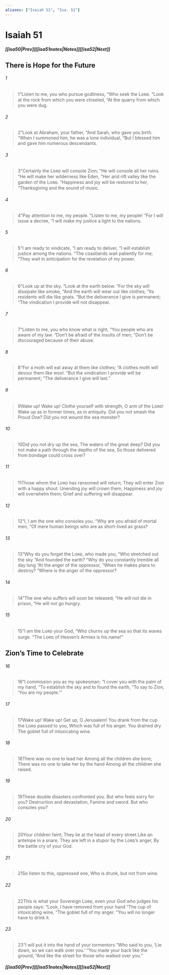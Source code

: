 ```yaml
---
aliases: ["Isaiah 51", "Isa. 51"]
---
```

# Isaiah 51
##### <span class=arrow-left></span>[[isa50|Prev]]<span class=navigation-separator></span>[[isa51notes|Notes]]<span class=navigation-separator></span>[[isa52|Next]]<span class=arrow-right></span>
## There is Hope for the Future
###### 1
><span class=verse-first-poetry>1</span><span class=poetry-quote-double>“</span>Listen to me, you who pursue godliness,
><span class=poetry-quote-double>“</span>Who seek the Lᴏʀᴅ.
><span class=poetry-quote-double>“</span>Look at the rock from which you were chiseled,
><span class=poetry-quote-double>“</span>At the quarry from which you were dug.
###### 2
><span class=verse-body-poetry>2</span><span class=poetry-quote-double>“</span>Look at Abraham, your father,
><span class=poetry-quote-double>“</span>And Sarah, who gave you birth.
><span class=poetry-quote-double>“</span>When I summoned him, he was a lone individual,
><span class=poetry-quote-double>“</span>But I blessed him and gave him numerous descendants.
###### 3
><span class=verse-body-poetry>3</span><span class=poetry-quote-double>“</span>Certainly the Lᴏʀᴅ will console Zion;
><span class=poetry-quote-double>“</span>He will console all her ruins.
><span class=poetry-quote-double>“</span>He will make her wilderness like Eden,
><span class=poetry-quote-double>“</span>Her arid rift valley like the garden of the Lᴏʀᴅ.
><span class=poetry-quote-double>“</span>Happiness and joy will be restored to her,
><span class=poetry-quote-double>“</span>Thanksgiving and the sound of music.
<div class=paragraph-break></div>

###### 4
><span class=verse-first-poetry>4</span><span class=poetry-quote-double>“</span>Pay attention to me, my people.
><span class=poetry-quote-double>“</span>Listen to me, my people!
><span class=poetry-quote-double>“</span>For I will issue a decree,
><span class=poetry-quote-double>“</span>I will make my justice a light to the nations.
###### 5
><span class=verse-body-poetry>5</span><span class=poetry-quote-double>“</span>I am ready to vindicate,
><span class=poetry-quote-double>“</span>I am ready to deliver,
><span class=poetry-quote-double>“</span>I will establish justice among the nations.
><span class=poetry-quote-double>“</span>The coastlands wait patiently for me;
><span class=poetry-quote-double>“</span>They wait in anticipation for the revelation of my power.
###### 6
><span class=verse-body-poetry>6</span><span class=poetry-quote-double>“</span>Look up at the sky.
><span class=poetry-quote-double>“</span>Look at the earth below.
><span class=poetry-quote-double>“</span>For the sky will dissipate like smoke,
><span class=poetry-quote-double>“</span>And the earth will wear out like clothes;
><span class=poetry-quote-double>“</span>Its residents will die like gnats.
><span class=poetry-quote-double>“</span>But the deliverance I give is permanent;
><span class=poetry-quote-double>“</span>The vindication I provide will not disappear.
###### 7
><span class=verse-body-poetry>7</span><span class=poetry-quote-double>“</span>Listen to me, you who know what is right,
><span class=poetry-quote-double>“</span>You people who are aware of my law.
><span class=poetry-quote-double>“</span>Don’t be afraid of the insults of men;
><span class=poetry-quote-double>“</span>Don’t be discouraged because of their abuse.
###### 8
><span class=verse-body-poetry>8</span><span class=poetry-quote-double>“</span>For a moth will eat away at them like clothes;
><span class=poetry-quote-double>“</span>A clothes moth will devour them like wool.
><span class=poetry-quote-double>“</span>But the vindication I provide will be permanent;
><span class=poetry-quote-double>“</span>The deliverance I give will last.”
<div class=paragraph-break></div>

###### 9
><span class=verse-first-poetry>9</span>Wake up! Wake up!
>Clothe yourself with strength, O arm of the Lᴏʀᴅ!
>Wake up as in former times, as in antiquity.
>Did you not smash the Proud One?
>Did you not wound the sea monster?
###### 10
><span class=verse-body-poetry>10</span>Did you not dry up the sea,
>The waters of the great deep?
>Did you not make a path through the depths of the sea,
>So those delivered from bondage could cross over?
###### 11
><span class=verse-body-poetry>11</span>Those whom the Lᴏʀᴅ has ransomed will return;
>They will enter Zion with a happy shout.
>Unending joy will crown them,
>Happiness and joy will overwhelm them;
>Grief and suffering will disappear.
<div class=paragraph-break></div>

###### 12
><span class=verse-first-poetry>12</span><span class=poetry-quote-double>“</span>I, I am the one who consoles you.
><span class=poetry-quote-double>“</span>Why are you afraid of mortal men,
><span class=poetry-quote-double>“</span>Of mere human beings who are as short-lived as grass?
###### 13
><span class=verse-body-poetry>13</span><span class=poetry-quote-double>“</span>Why do you forget the Lᴏʀᴅ, who made you,
><span class=poetry-quote-double>“</span>Who stretched out the sky
><span class=poetry-quote-double>“</span>And founded the earth?
><span class=poetry-quote-double>“</span>Why do you constantly tremble all day long
><span class=poetry-quote-double>“</span>At the anger of the oppressor,
><span class=poetry-quote-double>“</span>When he makes plans to destroy?
><span class=poetry-quote-double>“</span>Where is the anger of the oppressor?
###### 14
><span class=verse-body-poetry>14</span><span class=poetry-quote-double>“</span>The one who suffers will soon be released;
><span class=poetry-quote-double>“</span>He will not die in prison,
><span class=poetry-quote-double>“</span>He will not go hungry.
###### 15
><span class=verse-body-poetry>15</span><span class=poetry-quote-double>“</span>I am the Lᴏʀᴅ your God,
><span class=poetry-quote-double>“</span>Who churns up the sea so that its waves surge.
><span class=poetry-quote-double>“</span>The Lᴏʀᴅ of Heaven’s Armies is his name!”
## Zion’s Time to Celebrate
###### 16
><span class=verse-body-poetry>16</span><span class=poetry-quote-double>“</span>I commission you as my spokesman;
><span class=poetry-quote-double>“</span>I cover you with the palm of my hand,
><span class=poetry-quote-double>“</span>To establish the sky and to found the earth,
><span class=poetry-quote-double>“</span>To say to Zion, ‘You are my people.’”
<div class=paragraph-break></div>

###### 17
><span class=verse-first-poetry>17</span>Wake up! Wake up!
>Get up, O Jerusalem!
>You drank from the cup the Lᴏʀᴅ passed to you,
>Which was full of his anger.
>You drained dry
>The goblet full of intoxicating wine.
###### 18
><span class=verse-body-poetry>18</span>There was no one to lead her
>Among all the children she bore;
>There was no one to take her by the hand
>Among all the children she raised.
###### 19
><span class=verse-body-poetry>19</span>These double disasters confronted you.
>But who feels sorry for you?
>Destruction and devastation,
>Famine and sword.
>But who consoles you?
###### 20
><span class=verse-body-poetry>20</span>Your children faint;
>They lie at the head of every street
>Like an antelope in a snare.
>They are left in a stupor by the Lᴏʀᴅ’s anger,
>By the battle cry of your God.
<div class=paragraph-break></div>

###### 21
><span class=verse-first-poetry>21</span>So listen to this, oppressed one,
>Who is drunk, but not from wine.
###### 22
><span class=verse-body-poetry>22</span>This is what your Sovereign Lᴏʀᴅ, even your God who judges his people says:
><span class=poetry-quote-double>“</span>Look, I have removed from your hand
><span class=poetry-quote-double>“</span>The cup of intoxicating wine,
><span class=poetry-quote-double>“</span>The goblet full of my anger.
><span class=poetry-quote-double>“</span>You will no longer have to drink it.
###### 23
><span class=verse-body-poetry>23</span><span class=poetry-quote-double>“</span>I will put it into the hand of your tormentors
><span class=poetry-quote-double>“</span>Who said to you, ‘Lie down, so we can walk over you.’
><span class=poetry-quote-double>“</span>You made your back like the ground,
><span class=poetry-quote-double>“</span>And like the street for those who walked over you.”
##### <span class=arrow-left></span>[[isa50|Prev]]<span class=navigation-separator></span>[[isa51notes|Notes]]<span class=navigation-separator></span>[[isa52|Next]]<span class=arrow-right></span>